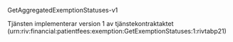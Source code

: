 GetAggregatedExemptionStatuses-v1

Tjänsten implementerar version 1 av tjänstekontraktaktet (urn:riv:financial:patientfees:exemption:GetExemptionStatuses:1:rivtabp21)
